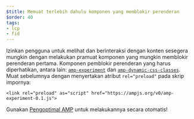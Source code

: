 ```yaml
---
$title: Memuat terlebih dahulu komponen yang memblokir perenderan
$order: 40
tags:
- lcp
- fid
---
```


Izinkan pengguna untuk melihat dan berinteraksi dengan konten sesegera mungkin dengan melakukan pramuat komponen yang mungkin memblokir perenderan pertama. Komponen pemblokir perenderan yang harus diperhatikan, antara lain: [`amp-experiment`](https://amp.dev/documentation/components/amp-experiment/?format=websites) dan [`amp-dynamic-css-classes`](https://amp.dev/documentation/components/amp-dynamic-css-classes/). Muat sebelumnya dengan menyertakan atribut `rel="preload"` pada skrip impornya:

```
<link rel="preload" as="script" href="https://ampjs.org/v0/amp-experiment-0.1.js">
```

Gunakan [Pengoptimal AMP](https://amp.dev/documentation/guides-and-tutorials/optimize-and-measure/amp-optimizer-guide/) untuk melakukannya secara otomatis!
